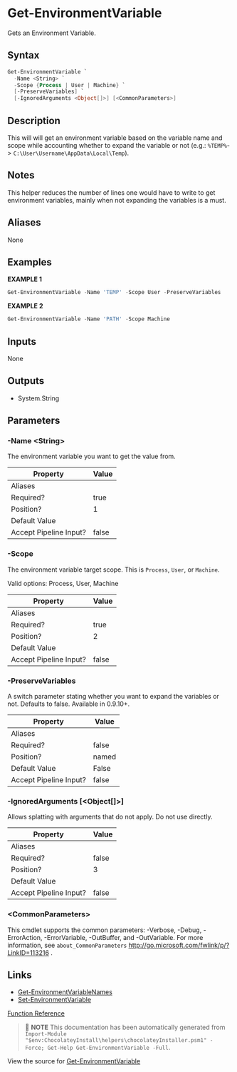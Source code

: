 ﻿---
Order: 60
xref: get-environmentvariable
Title: Get-EnvironmentVariable
Description: Information on Get-EnvironmentVariable function
RedirectFrom:
  - docs/helpers-get-environment-variable
  - docs/helpersgetenvironmentvariable
---

# Get-EnvironmentVariable

<!-- This documentation is automatically generated from https://github.com/chocolatey/choco/blob/master/src/chocolatey.resources/helpers/functions/Get-EnvironmentVariable.ps1 using https://github.com/chocolatey/choco/blob/master/GenerateDocs.ps1. Contributions are welcome at the original location(s). -->

Gets an Environment Variable.

## Syntax

~~~powershell
Get-EnvironmentVariable `
  -Name <String> `
  -Scope {Process | User | Machine} `
  [-PreserveVariables] `
  [-IgnoredArguments <Object[]>] [<CommonParameters>]
~~~

## Description

This will will get an environment variable based on the variable name
and scope while accounting whether to expand the variable or not
(e.g.: `%TEMP%`-> `C:\User\Username\AppData\Local\Temp`).

## Notes

This helper reduces the number of lines one would have to write to get
environment variables, mainly when not expanding the variables is a
must.

## Aliases

None

## Examples

 **EXAMPLE 1**

~~~powershell
Get-EnvironmentVariable -Name 'TEMP' -Scope User -PreserveVariables

~~~

**EXAMPLE 2**

~~~powershell
Get-EnvironmentVariable -Name 'PATH' -Scope Machine

~~~ 

## Inputs

None

## Outputs


 * System.String


## Parameters

###  -Name &lt;String&gt;
The environment variable you want to get the value from.

Property               | Value
---------------------- | -----
Aliases                | 
Required?              | true
Position?              | 1
Default Value          | 
Accept Pipeline Input? | false
 
###  -Scope
The environment variable target scope. This is `Process`, `User`, or
`Machine`.


Valid options: Process, User, Machine

Property               | Value
---------------------- | -----
Aliases                | 
Required?              | true
Position?              | 2
Default Value          | 
Accept Pipeline Input? | false
 
###  -PreserveVariables
A switch parameter stating whether you want to expand the variables or
not. Defaults to false. Available in 0.9.10+.

Property               | Value
---------------------- | -----
Aliases                | 
Required?              | false
Position?              | named
Default Value          | False
Accept Pipeline Input? | false
 
###  -IgnoredArguments [&lt;Object[]&gt;]
Allows splatting with arguments that do not apply. Do not use directly.

Property               | Value
---------------------- | -----
Aliases                | 
Required?              | false
Position?              | 3
Default Value          | 
Accept Pipeline Input? | false
 
### &lt;CommonParameters&gt;

This cmdlet supports the common parameters: -Verbose, -Debug, -ErrorAction, -ErrorVariable, -OutBuffer, and -OutVariable. For more information, see `about_CommonParameters` http://go.microsoft.com/fwlink/p/?LinkID=113216 .


## Links

 * [Get-EnvironmentVariableNames](xref:get-environmentvariablenames)
 * [Set-EnvironmentVariable](xref:set-environmentvariable)


[Function Reference](xref:powershell-reference)

> :memo: **NOTE** This documentation has been automatically generated from `Import-Module "$env:ChocolateyInstall\helpers\chocolateyInstaller.psm1" -Force; Get-Help Get-EnvironmentVariable -Full`.

View the source for [Get-EnvironmentVariable](https://github.com/chocolatey/choco/blob/master/src/chocolatey.resources/helpers/functions/Get-EnvironmentVariable.ps1)
